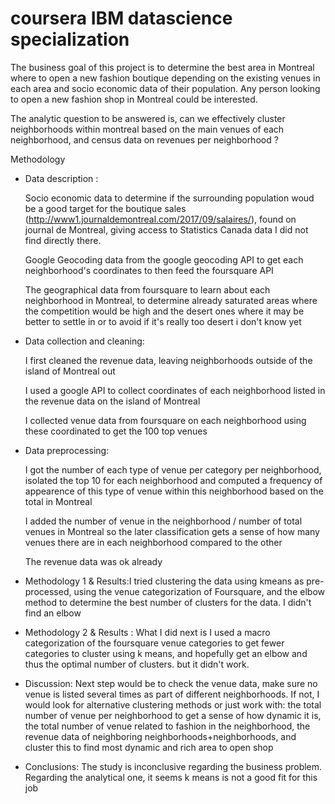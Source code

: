 # coursera IBM datascience specialization


The business goal of this project is to determine the best area in Montreal where to open a new fashion boutique depending on the existing venues in each area and socio economic data of their population. Any person looking to open a new fashion shop in Montreal could be interested.

The analytic question to be answered is, can we effectively cluster neighborhoods within montreal based on the main venues of each neighborhood, and census data on revenues per neighborhood ?

Methodology
  * Data description :
  
    Socio economic data to determine if the surrounding population woud be a good target for the boutique sales (http://www1.journaldemontreal.com/2017/09/salaires/), found on journal de Montreal, giving access to Statistics Canada data I did not find directly there.
    
    Google Geocoding data from the google geocoding API to get each neighborhood's coordinates to then feed the foursquare API
    
    The geographical data from foursquare to learn about each neighborhood in Montreal, to determine already saturated areas where the competition would be high and the desert ones where it may be better to settle in or to avoid if it's really too desert i don't know yet
    
  * Data collection and cleaning:
  
    I first cleaned the revenue data, leaving neighborhoods outside of the island of Montreal out
   
    I used a google API to collect coordinates of each neighborhood listed in the revenue data on the island of Montreal
   
    I collected venue data from foursquare on each neighborhood using these coordinated to get the 100 top venues
   
  * Data preprocessing:
   
    I got the number of each type of venue per category per neighborhood, isolated the top 10 for each neighborhood and computed a frequency of appearence of this type of venue within this neighborhood based on the total in Montreal
   
    I added the number of venue in the neighborhood / number of total venues in Montreal so the later classification gets a sense of how many venues there are in each neighborhood compared to the other
   
    The revenue data was ok already
    
  * Methodology 1 & Results:I tried clustering the data using kmeans as pre-processed, using the venue categorization of Foursquare, and the elbow method to determine the best number of clusters for the data. I didn't find an elbow
  
  * Methodology 2 & Results : What I did next is I used a macro categorization of the foursquare venue categories to get fewer categories to cluster using k means, and hopefully get an elbow and thus the optimal number of clusters. but it didn't work.
  
  * Discussion: Next step would be to check the venue data, make sure no venue is listed several times as part of different neighborhoods. If not, I would look for alternative clustering methods or just work with: the total number of venue per neighborhood to get a sense of how dynamic it is, the total number of venue related to fashion in the neighborhood, the revenue data of neighboring neighborhoods+neighborhoods, and cluster this to find most dynamic and rich area to open shop

  * Conclusions: The study is inconclusive regarding the business problem. Regarding the analytical one, it seems k means is not a good fit for this job

